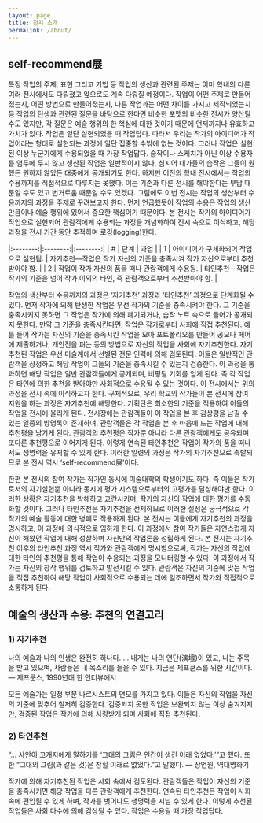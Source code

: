 ```yaml
---
layout: page
title: 전시 소개
permalink: /about/
---
```



## self-recommend展

특정 작업의 주제, 표현 그리고 기법 등 작업의 생산과 관련된 주제는 이미 학내의 다른 여러 전시에서도 다뤄졌고 앞으로도 계속 다뤄질 예정이다. 작업이 어떤 주제로 만들어졌는지, 어떤 방법으로 만들어졌는지, 다른 작업과는 어떤 차이를 가지고 제작되었는지 등 작업의 탄생과 관련된 질문을 바탕으로 한다면 비슷한 포맷의 비슷한 전시가 양산될 수도 있지만, 각 질문은 예술 행위의 한 핵심에 대한 것이기 때문에 언제까지나 유효하고 가치가 있다. 작업은 일단 실현되었을 때 작업답다. 따라서 우리는 작가의 아이디어가 작업이라는 형태로 실현되는 과정에 일단 집중할 수밖에 없는 것이다.
그러나 작업은 실현된 이상 누군가에게 수용되었을 때 가장 작업답다. 습작이나 스케치가 아닌 이상 수용자를 염두에 두지 않고 생산된 작업은 일반적이지 않다. 심지어 대가들의 습작은 그들이 원했든 원하지 않았든 대중에게 공개되기도 한다. 하지만 이전의 학내 전시에서는 작업의 수용까지를 직접적으로 다루지는 못했다. 이는 기존과 다른 전시를 해야한다는 부담 때문일 수도 있고 번거로움 때문일 수도 있겠다.
그럼에도 이번 전시는 작업의 생산부터 수용까지의 과정을 주제로 꾸려보고자 한다. 먼저 언급했듯이 작업의 수용은 작업의 생산만큼이나 예술 행위에 있어서 중요한 핵심이기 때문이다. 본 전시는 작가의 아이디어가 작업으로 실현되어 관람객에게 수용되는 과정을 개념화하여 전시 속으로 이식하고, 해당 과정을 전시 기간 동안 추적하며 로깅(logging)한다. 

|:--------:|:--------:|:--------:|
| # | 단계 | 과업 |
| 1	| 아이디어가 구체화되어 작업으로 실현됨. | 자기추천—작업은 작가 자신의 기준을 충족시켜 작가 자신으로부터 추천받아야 함. |
| 2 |	작업이 작가 자신의 품을 떠나 관람객에게 수용됨. | 타인추천—작업은 작가의 기준을 넘어 작가 이외의 타인, 즉 관람객으로부터 추천받아야 함. |

작업의 생산부터 수용까지의 과정은 ‘자기추천’ 과정과 ‘타인추천’ 과정으로 단계화될 수 있다. 먼저 작가에 의해 탄생한 작업은 우선 작가의 기준을 충족시켜야 한다. 그 기준을 충족시키지 못하면 그 작업은 작가에 의해 폐기되거나, 습작 노트 속으로 들어가 공개되지 못한다. 만약 그 기준을 충족시킨다면, 작업은 작가로부터 사회에 직접 추천된다. 예를 들어 작가는 자신의 기준을 충족시킨 작업을 모아 포트폴리오를 만들어 공모나 페어에 제출하거나, 개인전을 펴는 등의 방법으로 자신의 작업을 사회에 자기추천한다.
자기추천된 작업은 우선 미술계에서 선별된 전문 인력에 의해 검토된다. 이들은 일반적인 관람객을 상정하고 해당 작업이 그들의 기준을 충족시킬 수 있는지 검증한다. 이 과정을 통과하면 해당 작업은 일반 관람객들에게 공개되며, 비평될 기회를 얻게 된다. 즉 각 작업은 타인에 의한 추천을 받아야만 사회적으로 수용될 수 있는 것이다.
이 전시에서는 위의 과정을 전시 속에 이식하고자 한다. 구체적으로, 우리 학교의 작가들이 본 전시에 참여 지원을 하는 과정은 자기추천에 해당한다. 기획단은 최소한의 기준을 적용하여 이들의 작업을 전시에 올리게 된다. 전시장에는 관람객들이 이 작업을 본 후 감상평을 남길 수 있는 일종의 방명록이 존재하며, 관람객들은 각 작업을 본 후 마음에 드는 작업에 대해 추천평을 남기게 된다. 관람객의 추천평은 작가뿐 아니라 다른 관람객에게도 공유되며 또다른 추천평으로 이어지게 된다. 이렇게 연속된 타인추천은 작업이 작가의 품을 떠나서도 생명력을 유지할 수 있게 한다. 이러한 일련의 과정은 작가의 자기추천으로 촉발되므로 본 전시 역시 ‘self-recommend展’이다.

한편 본 전시의 참여 작가는 작가인 동시에 미술대학의 학생이기도 하다. 즉 이들은 작가로서의 자기실현뿐 아니라 동시에 평가 시스템으로부터의 고평가를 달성해야만 한다. 이러한 상황은 자기추천을 방해하고 교란시키며, 작가의 자신의 작업에 대한 평가를 수동화할 것이다. 그러나 타인추천은 자기추천을 전제하므로 이러한 실정은 궁극적으로 각 작가의 예술 활동에 대한 병폐로 작용하게 된다. 본 전시는 이들에게 자기추천의 과정을 명시하고, 이 과정에 의식적으로 임하게 한다. 이 과정에서 참여 작가들은 자연스럽게 자신이 해왔던 작업에 대해 성찰하며 자신만의 작업론을 성립하게 된다.
본 전시는 자기추천 이후의 타인추천 과정 역시 작가와 관람객에게 명시함으로써, 작가는 자신의 작업에 대한 타인의 추천평을 통해 작업이 수용되는 과정을 모니터링할 수 있다. 이 과정에서 작가는 자신의 창작 행위를 검토하고 발전시킬 수 있다. 관람객은 자신의 기준에 맞는 작업을 직접 추천하여 해당 작업이 사회적으로 수용되는 데에 일조하면서 작가와 직접적으로 소통하게 된다.

## 예술의 생산과 수용: 추천의 연결고리
### 1) 자기추천
나의 예술과 나의 인생은 완전히 하나다. … 내게는 나의 연단(演壇)이 있고, 나는 주목을 받고 있으며, 사람들은 내 목소리를 들을 수 있다. 지금은 제프쿤스를 위한 시간이다. 
— 제프쿤스, 1990년대 한 인터뷰에서

모든 예술가는 일정 부분 나르시스트의 면모를 가지고 있다. 이들은 자신의 작업을 자신의 기준에 맞추어 철저히 검증한다. 검증되지 못한 작업은 보완되지 않는 이상 숨겨지지만, 검증된 작업은 작가에 의해 사랑받게 되며 사회에 직접 추천된다.

### 2) 타인추천
“… 사안이 고개지에게 말하기를 ‘그대의 그림은 인간이 생긴 이래 없었다.’”고 했다. 또한 “그대의 그림(과 같은 것)은 창힐 이래로 없었다.”고 말했다.
— 장언원, 역대명화기

작가에 의해 자기추천된 작업은 사회 속에서 검토된다. 관람객들은 작업이 자신의 기준을 충족시키면 해당 작업을 다른 관람객에게 추천한다. 연속된 타인추천은 작업이 사회 속에 편입될 수 있게 하며, 작가를 벗어나도 생명력을 지닐 수 있게 한다. 이렇게 추천된 작업들은 사회 다수에 의해 감상될 수 있다. 작업은 수용될 때 가장 작업답다.
